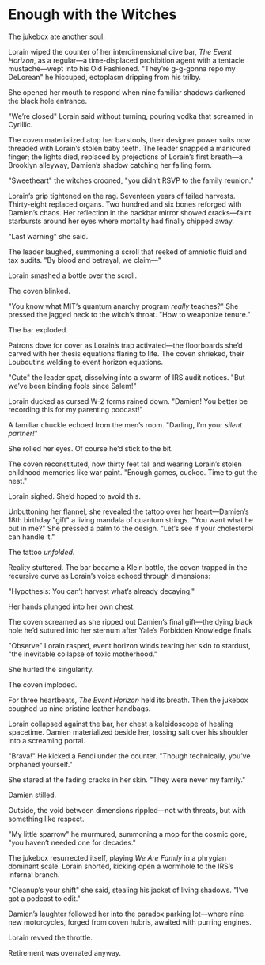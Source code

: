 # Enough with the Witches

The jukebox ate another soul.  

Lorain wiped the counter of her interdimensional dive bar, *The Event Horizon*, as a regular—a time-displaced prohibition agent with a tentacle mustache—wept into his Old Fashioned. "They’re g-g-gonna repo my DeLorean" he hiccuped, ectoplasm dripping from his trilby.  

She opened her mouth to respond when nine familiar shadows darkened the black hole entrance.  

"We’re closed" Lorain said without turning, pouring vodka that screamed in Cyrillic.  

The coven materialized atop her barstools, their designer power suits now threaded with Lorain’s stolen baby teeth. The leader snapped a manicured finger; the lights died, replaced by projections of Lorain’s first breath—a Brooklyn alleyway, Damien’s shadow catching her falling form.  

"Sweetheart" the witches crooned, "you didn’t RSVP to the family reunion."  

Lorain’s grip tightened on the rag. Seventeen years of failed harvests. Thirty-eight replaced organs. Two hundred and six bones reforged with Damien’s chaos. Her reflection in the backbar mirror showed cracks—faint starbursts around her eyes where mortality had finally chipped away.  

"Last warning" she said.  

The leader laughed, summoning a scroll that reeked of amniotic fluid and tax audits. "By blood and betrayal, we claim—"  

Lorain smashed a bottle over the scroll.  

The coven blinked.  

"You know what MIT’s quantum anarchy program *really* teaches?" She pressed the jagged neck to the witch’s throat. "How to weaponize tenure."  

The bar exploded.  

Patrons dove for cover as Lorain’s trap activated—the floorboards she’d carved with her thesis equations flaring to life. The coven shrieked, their Louboutins welding to event horizon equations.  

"Cute" the leader spat, dissolving into a swarm of IRS audit notices. "But we’ve been binding fools since Salem!"  

Lorain ducked as cursed W-2 forms rained down. "Damien! You better be recording this for my parenting podcast!"  

A familiar chuckle echoed from the men’s room. "Darling, I’m your *silent partner!*"  

She rolled her eyes. Of course he’d stick to the bit.  

The coven reconstituted, now thirty feet tall and wearing Lorain’s stolen childhood memories like war paint. "Enough games, cuckoo. Time to gut the nest."  

Lorain sighed. She’d hoped to avoid this.  

Unbuttoning her flannel, she revealed the tattoo over her heart—Damien’s 18th birthday "gift" a living mandala of quantum strings. "You want what he put in me?" She pressed a palm to the design. "Let’s see if your cholesterol can handle it."  

The tattoo *unfolded*.  

Reality stuttered. The bar became a Klein bottle, the coven trapped in the recursive curve as Lorain’s voice echoed through dimensions:  

"Hypothesis: You can’t harvest what’s already decaying."  

Her hands plunged into her own chest.  

The coven screamed as she ripped out Damien’s final gift—the dying black hole he’d sutured into her sternum after Yale’s Forbidden Knowledge finals.  

"Observe" Lorain rasped, event horizon winds tearing her skin to stardust, "the inevitable collapse of toxic motherhood."  

She hurled the singularity.  

The coven imploded.  

For three heartbeats, *The Event Horizon* held its breath. Then the jukebox coughed up nine pristine leather handbags.  

Lorain collapsed against the bar, her chest a kaleidoscope of healing spacetime. Damien materialized beside her, tossing salt over his shoulder into a screaming portal.  

"Brava!" He kicked a Fendi under the counter. "Though technically, you’ve orphaned yourself."  

She stared at the fading cracks in her skin. "They were never my family."  

Damien stilled.  

Outside, the void between dimensions rippled—not with threats, but with something like respect.  

"My little sparrow" he murmured, summoning a mop for the cosmic gore, "you haven’t needed one for decades."  

The jukebox resurrected itself, playing *We Are Family* in a phrygian dominant scale. Lorain snorted, kicking open a wormhole to the IRS’s infernal branch.  

"Cleanup’s your shift" she said, stealing his jacket of living shadows. "I’ve got a podcast to edit."  

Damien’s laughter followed her into the paradox parking lot—where nine new motorcycles, forged from coven hubris, awaited with purring engines.  

Lorain revved the throttle.  

Retirement was overrated anyway.
